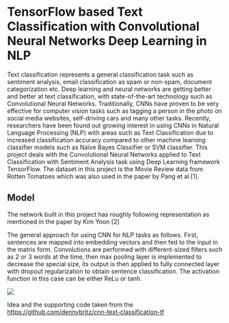 # TensorFlow based Text Classification with Convolutional Neural Networks Deep Learning in NLP 

Text classification represents a general classification task such as sentiment analysis, email classification as spam or non-spam, document categorization etc. Deep learning and neural networks are getting better and better at text classification, with state-of-the-art technology such as Convolutional Neural Networks. Traditionally, CNNs have proven to be very effective for computer vision tasks such as tagging a person in the photo on social media websites, self-driving cars and many other tasks.
Recently, researchers have been found out growing interest in using CNNs in Natural Language Processing (NLP) with areas such as Text Classification due to increased classification accuracy compared to other machine learning classifier models such as Naïve Bayes Classifier or SVM classifier. This project deals with the Convolutional Neural Networks applied to Text Classification with Sentiment Analysis task using Deep Learning framework TensorFlow. The dataset in this project is the Movie Review data from Rotten Tomatoes which was also used in the paper by Pang et al [1].

## Model

The network built in this project has roughly following representation as mentioned in the paper by Kim Yoon [2]

The general approach for using CNN for NLP tasks as follows. First, sentences are mapped into embedding vectors and then fed to the input in the matrix form. Convolutions are performed with different-sized filters such as 2 or 3 words at the time, then max pooling layer is implemented to decrease the special size, its output is then applied to fully connected layer with dropout regularization to obtain sentence classification. The activation function in this case can be either ReLu or tanh.

![](https://github.com/kedarvkunte/TensorFlow-based-Text-Classification-with-Convolutional-Neural-Networks-Deep-Learning-in-NLP-/blob/master/CNN%20filter%20and%20Pooling%20architecture%20for%20Sentence%20Classification%20taken%20from%20the%20paper%20by%20Kim%20Yoon.png)












Idea and the supporting code taken from the https://github.com/dennybritz/cnn-text-classification-tf

